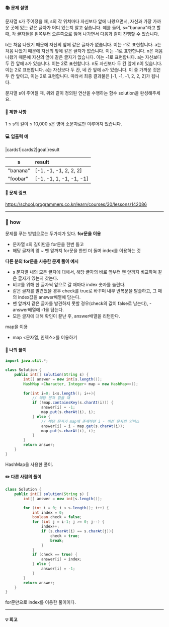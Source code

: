 #### 📚 문제 설명
문자열 s가 주어졌을 때, s의 각 위치마다 자신보다 앞에 나왔으면서, 자신과 가장 가까운 곳에 있는 같은 글자가 어디 있는지 알고 싶습니다.
예를 들어, s="banana"라고 할 때,  각 글자들을 왼쪽부터 오른쪽으로 읽어 나가면서 다음과 같이 진행할 수 있습니다.

b는 처음 나왔기 때문에 자신의 앞에 같은 글자가 없습니다. 이는 -1로 표현합니다.
a는 처음 나왔기 때문에 자신의 앞에 같은 글자가 없습니다. 이는 -1로 표현합니다.
n은 처음 나왔기 때문에 자신의 앞에 같은 글자가 없습니다. 이는 -1로 표현합니다.
a는 자신보다 두 칸 앞에 a가 있습니다. 이는 2로 표현합니다.
n도 자신보다 두 칸 앞에 n이 있습니다. 이는 2로 표현합니다.
a는 자신보다 두 칸, 네 칸 앞에 a가 있습니다. 이 중 가까운 것은 두 칸 앞이고, 이는 2로 표현합니다.
따라서 최종 결과물은 [-1, -1, -1, 2, 2, 2]가 됩니다.

문자열 s이 주어질 때, 위와 같이 정의된 연산을 수행하는 함수 solution을 완성해주세요.

#### 📌 제한 사항 
1 ≤ s의 길이 ≤ 10,000
s은 영어 소문자로만 이루어져 있습니다.

#### 💻 입출력 예
|cards1|cards2|goal|result

|s|result|
|---|:---|
|"banana"|[-1, -1, -1, 2, 2, 2]|
|"foobar"|[-1, -1, 1, -1, -1, -1]|


#### 🔗 문제 링크
https://school.programmers.co.kr/learn/courses/30/lessons/142086

---
### 💭 how
문제를 푸는 방법으로는 두가지가 있다.
**for문을 이용**
- 문자열 s의 길이만큼 for문을 한번 돌고 
- 해당 글자의 앞 ~ 맨 앞까지 for문을 한번 더 돌며 index를 이용하는 것

**다른 분의 for문을 사용한 문제 풀이 예시**
- s 문자열 내의 모든 글자에 대해서, 해당 글자의 바로 앞부터 맨 앞까지 비교하며 같은 글자가 있는지 찾는다.
- 비교를 위해 한 글자씩 앞으로 갈 때마다 index 숫자를 늘린다.
- 같은 글자를 발견했을 경우 check를 true로 바꾸며 내부 반복문을 탈출하고, 그 때의 index값을 answer배열에 담는다.
- 맨 앞까지 같은 글자를 발견하지 못할 경우(check의 값이 false로 남는다), - answer배열에 -1을 담는다.
- 모든 글자에 대해 확인이 끝난 후, answer배열을 리턴한다.


map을 이용
- map <문자열, 인덱스>를 이용하기  



#### 📝 나의 풀이
``` java
import java.util.*;

class Solution {
    public int[] solution(String s) {
        int[] answer = new int[s.length()];
        HashMap <Character, Integer> map = new HashMap<>();
        
        for(int i=0; i<s.length(); i++){
            // 해당 문자 없을 때
            if (!map.containsKey(s.charAt(i))) {
                answer[i] = -1;
                map.put(s.charAt(i), i);
            } else {
                // 해당 문자가 map에 존재하면 i - 이전 문자의 인덱스
                answer[i] = i - map.get(s.charAt(i));
                map.put(s.charAt(i), i);           
            } 
        }
        return answer;
    }
}
```
HashMap을 사용한 풀이. 


#### ✏️ 다른 사람의 풀이
``` java
class Solution {
    public int[] solution(String s) {
        int[] answer = new int[s.length()];

        for (int i = 0; i < s.length(); i++) {
            int index = 0;
            boolean check = false;
            for (int j = i-1; j >= 0; j--) {           
                index++;
                if (s.charAt(i) == s.charAt(j)){
                    check = true;
                    break;
                }
            }
            if (check == true) {
                answer[i] = index;
            } else {
                answer[i] = -1;
            }
        }
        return answer;
    }
}


```
for문만으로 index를 이용한 풀이이다.


---
#### 💡 회고
